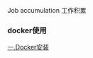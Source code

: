 Job accumulation 工作积累

###  docker使用
[一,Docker安装](https://github.com/Kingserch/Job-accumulation/blob/Docker/docker安装.md)